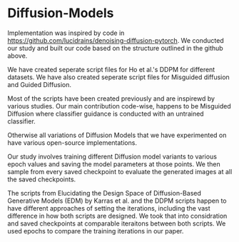 # Diffusion-Models

Implementation was inspired by code in https://github.com/lucidrains/denoising-diffusion-pytorch.
We conducted our study and built our code based on the structure outlined in the github above.


We have created seperate script files for Ho et al.'s DDPM for different datasets.
We have also created seperate script files for Misguided diffusion and Guided Diffusion.

Most of the scripts have been created previously and are inspirewd by various studies.
Our main contribution code-wise, happens to be Misguided Diffusion where classifier guidance
is conducted with an untrained classifier. 

Otherwise all variations of Diffusion Models that we have experimented on have various 
open-source implementations.

Our study involves training different Diffusion model variants to various epoch values
and saving the model parameters at those points. We then sample from every saved checkpoint
to evaluate the generated images at all the saved checkpoints.

The scripts from Elucidating the Design Space of Diffusion-Based Generative Models (EDM) by
Karras et al. and the DDPM scripts happen to have different approaches of setting the iterations,
including the vast difference in how both scripts are designed. We took that into considration
and saved checkpoints at comparable iteraitons between both scripts. We used epochs to compare
the training iterations in our paper.

